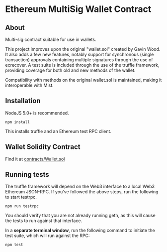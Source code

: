 # Ethereum MultiSig Wallet Contract

## About

Multi-sig contract suitable for use in wallets. 

This project improves upon the original "wallet.sol" created by Gavin Wood. It also adds a few new features, notably support for synchronous (single transaction) approvals containing multiple signatures through the use of ecrecover. A test suite is included through the use of the truffle framework, providing coverage for both old and new methods of the wallet. 

Compatibility with methods on the original wallet.sol is maintained, making it interoperable with Mist.

## Installation

NodeJS 5.0+ is recommended. 

```shell
npm install
```

This installs truffle and an Ethereum test RPC client.

## Wallet Solidity Contract

Find it at [contracts/Wallet.sol](contracts/Wallet.sol)

## Running tests

The truffle framework will depend on the Web3 interface to a local Web3 Ethereum JSON-RPC. If you've followed the above steps, run the following to start testrpc. 

```shell
npm run testrpc
```

You should verify that you are not already running geth, as this will cause the tests to run against that interface. 

In a **separate terminal window**, run the following command to initiate the test suite, which will run against the RPC:

```shell
npm test
```